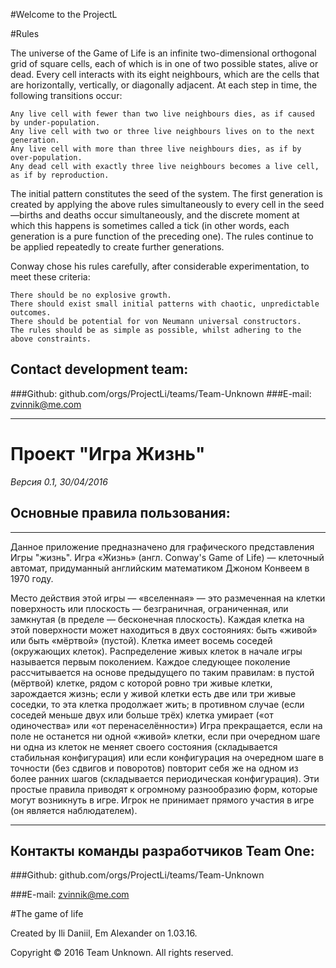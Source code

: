 #Welcome to the ProjectL

#Rules

The universe of the Game of Life is an infinite two-dimensional orthogonal grid of square cells, each of which is in one of
two possible states, alive or dead. Every cell interacts with its eight neighbours, which are the cells that are horizontally, vertically, or diagonally adjacent. At each step in time, the following transitions occur:

    Any live cell with fewer than two live neighbours dies, as if caused by under-population.
    Any live cell with two or three live neighbours lives on to the next generation.
    Any live cell with more than three live neighbours dies, as if by over-population.
    Any dead cell with exactly three live neighbours becomes a live cell, as if by reproduction.


 The initial pattern constitutes the seed of the system. The first generation is created by applying the above rules
simultaneously to every cell in the seed—births and deaths occur simultaneously, and the discrete moment at which this happens is sometimes called a tick (in other words, each generation is a pure function of the preceding one). The rules continue to be applied repeatedly to create further generations.

Conway chose his rules carefully, after considerable experimentation, to meet these criteria:

    There should be no explosive growth.
    There should exist small initial patterns with chaotic, unpredictable outcomes.
    There should be potential for von Neumann universal constructors.
    The rules should be as simple as possible, whilst adhering to the above constraints.
  
## Contact development team:
###Github: github.com/orgs/ProjectLi/teams/Team-Unknown
###E-mail: zvinnik@me.com

_____________________________________________________________________________________________________________________

# Проект "Игра Жизнь" 
_Версия 0.1, 30/04/2016_

## Основные правила пользования:
_____________________________________

Данное приложение предназначено для графического
представления Игры "жизнь".
Игра «Жизнь» (англ. Conway's Game of Life) — клеточный автомат,
придуманный английским математиком Джоном Конвеем в 1970 году.

Место действия этой игры — «вселенная» — это размеченная на клетки поверхность или плоскость — безграничная, 
ограниченная, или замкнутая (в пределе — бесконечная плоскость).
Каждая клетка на этой поверхности может находиться в двух состояниях: быть «живой» или быть «мёртвой» (пустой).
Клетка имеет восемь соседей (окружающих клеток).
Распределение живых клеток в начале игры называется первым поколением.
Каждое следующее поколение рассчитывается на основе предыдущего по таким правилам:
в пустой (мёртвой) клетке, рядом с которой ровно три живые клетки, зарождается жизнь;
если у живой клетки есть две или три живые соседки, то эта клетка продолжает жить; в противном случае (если соседей меньше двух или больше трёх) 
клетка умирает («от одиночества» или «от перенаселённости»)
Игра прекращается, если на поле не останется ни одной «живой» клетки, если при очередном шаге ни одна из клеток не меняет своего
состояния (складывается стабильная конфигурация) или если конфигурация на очередном шаге в точности
(без сдвигов и поворотов) повторит себя же на одном из более ранних шагов (складывается периодическая конфигурация).
Эти простые правила приводят к огромному разнообразию форм, которые могут возникнуть в игре.
Игрок не принимает прямого участия в игре (он является наблюдателем).
_____________________________________
## Контакты команды разработчиков Team One:

###Github: github.com/orgs/ProjectLi/teams/Team-Unknown

###E-mail: zvinnik@me.com


#The game of life

Created by Ili Daniil, Em Alexander on 1.03.16.

Copyright © 2016 Team Unknown. All rights reserved.
